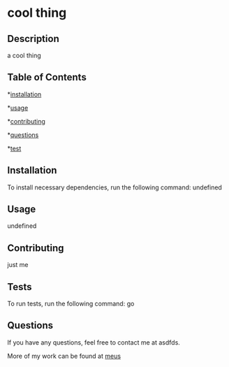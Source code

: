 # cool thing

  ## Description

  a cool thing

  ## Table of Contents

  *[installation](#installation)

  *[usage](#usage)

  *[contributing](#contributing)

  *[questions](#questions)

  *[test](#test)

  ## Installation

  To install necessary dependencies, run the following command: undefined

  ## Usage

  undefined

  ## Contributing 
  just me

  ## Tests 

  To run tests, run the following command:
  go

  ## Questions 

  If you have any questions, feel free to contact me at asdfds. 

  More of my work can be found at [meus](https://github/com/meus)

